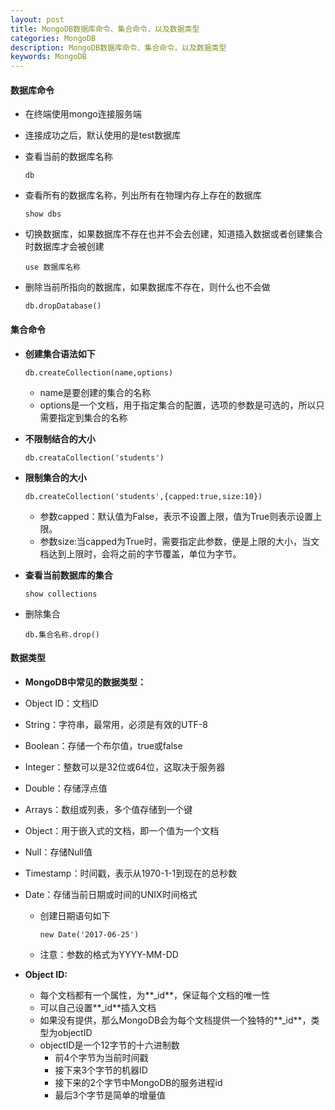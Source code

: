 ```yaml
---
layout: post
title: MongoDB数据库命令、集合命令，以及数据类型
categories: MongoDB
description: MongoDB数据库命令、集合命令，以及数据类型
keywords: MongoDB
---
```

#### **数据库命令**

- 在终端使用mongo连接服务端

- 连接成功之后，默认使用的是test数据库

- 查看当前的数据库名称

  ```
  db
  ```

- 查看所有的数据库名称，列出所有在物理内存上存在的数据库

  ```
  show dbs
  ```

- 切换数据库，如果数据库不存在也并不会去创建，知道插入数据或者创建集合时数据库才会被创建

  ```
  use 数据库名称
  ```

- 删除当前所指向的数据库，如果数据库不存在，则什么也不会做

  ```
  db.dropDatabase()
  ```

#### **集合命令**

- **创建集合语法如下**

  ```
  db.createCollection(name,options)
  ```

  - name是要创建的集合的名称
  - options是一个文档，用于指定集合的配置，选项的参数是可选的，所以只需要指定到集合的名称

- **不限制结合的大小**

  ```
  db.creataCollection('students')
  ```

- **限制集合的大小**

  ```
  db.createCollection('students',{capped:true,size:10})
  ```

  - 参数capped：默认值为False，表示不设置上限，值为True则表示设置上限。
  - 参数size:当capped为True时，需要指定此参数，便是上限的大小，当文档达到上限时，会将之前的字节覆盖，单位为字节。

- **查看当前数据库的集合**

  ```
  show collections
  ```

- 删除集合

  ```
  db.集合名称.drop()
  ```

#### **数据类型**

- **MongoDB中常见的数据类型：**

- Object ID：文档ID

- String：字符串，最常用，必须是有效的UTF-8

- Boolean：存储一个布尔值，true或false

- Integer：整数可以是32位或64位，这取决于服务器

- Double：存储浮点值

- Arrays：数组或列表，多个值存储到一个键

- Object：用于嵌入式的文档，即一个值为一个文档

- Null：存储Null值

- Timestamp：时间戳，表示从1970-1-1到现在的总秒数

- Date：存储当前日期或时间的UNIX时间格式

  - 创建日期语句如下

    ```
    new Date('2017-06-25')
    ```

  - 注意：参数的格式为YYYY-MM-DD

- **Object ID:**

  - 每个文档都有一个属性，为**_id**，保证每个文档的唯一性
  - 可以自己设置**_id**插入文档
  - 如果没有提供，那么MongoDB会为每个文档提供一个独特的**_id**，类型为objectID
  - objectID是一个12字节的十六进制数
    - 前4个字节为当前时间戳
    - 接下来3个字节的机器ID
    - 接下来的2个字节中MongoDB的服务进程id
    - 最后3个字节是简单的增量值